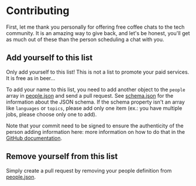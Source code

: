 # Contributing

First, let me thank you personally for offering free coffee chats to the tech community. It is an amazing way to give back, and let's be honest, you'll get as much out of these than the person scheduling a chat with you.

## Add yourself to this list

Only add yourself to this list! This is not a list to promote your paid services. It is free as in beer...

To add your name to this list, you need to add another object to the `people` array in [people.json](https://github.com/fharper/coffeechat/blob/main/people.json) and send a pull request. See [schema.json](schema.json) for the information about the JSON schema. If the schema property isn't an array like `languages` or `topics`, please add only one item (ex.: you have multiple jobs, please choose only one to add).

Note that your commit need to be signed to ensure the authenticity of the person adding information here: more information on how to do that in the [GitHub documentation](https://docs.github.com/en/authentication/managing-commit-signature-verification/signing-commits).

## Remove yourself from this list

Simply create a pull request by removing your people definition from [people.json](https://github.com/fharper/coffeechat/blob/main/people.json).
